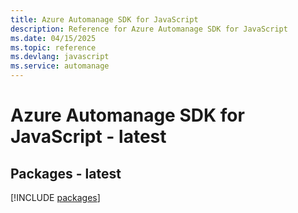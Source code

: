 ```yaml
---
title: Azure Automanage SDK for JavaScript
description: Reference for Azure Automanage SDK for JavaScript
ms.date: 04/15/2025
ms.topic: reference
ms.devlang: javascript
ms.service: automanage
---
```

# Azure Automanage SDK for JavaScript - latest
## Packages - latest
[!INCLUDE [packages](automanage-index.md)]